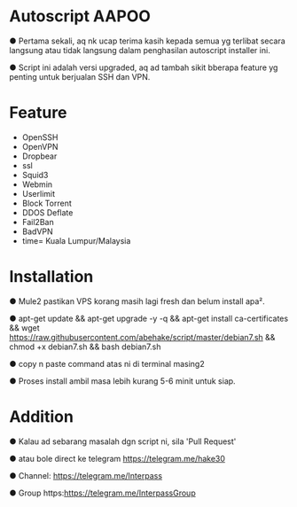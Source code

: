 # Autoscript AAPOO
● Pertama sekali, aq nk ucap terima kasih kepada semua yg terlibat secara langsung atau tidak langsung dalam penghasilan autoscript installer ini.

● Script ini adalah versi upgraded, aq ad tambah sikit bberapa feature yg penting untuk berjualan SSH dan VPN.

# Feature
- OpenSSH
- OpenVPN
- Dropbear
- ssl
- Squid3
- Webmin
- Userlimit
- Block Torrent
- DDOS Deflate
- Fail2Ban
- BadVPN
- time= Kuala Lumpur/Malaysia

# Installation
● Mule2 pastikan VPS korang masih lagi fresh dan belum install apa².

● apt-get update && apt-get upgrade -y  -q && apt-get install ca-certificates && wget https://raw.githubusercontent.com/abehake/script/master/debian7.sh && chmod +x debian7.sh && bash debian7.sh

● copy n paste command atas ni di terminal masing2

● Proses install ambil masa lebih kurang 5-6 minit untuk siap.

# Addition
● Kalau ad sebarang masalah dgn script ni, sila 'Pull Request'

● atau bole direct ke telegram https://telegram.me/hake30

● Channel: https://telegram.me/Interpass

● Group https:https://telegram.me/InterpassGroup
